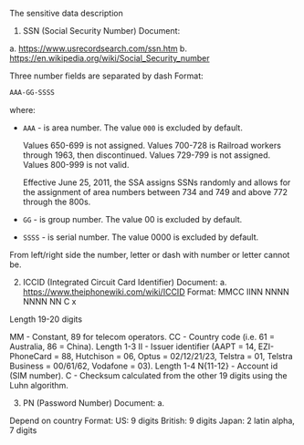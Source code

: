 The sensitive data description

1. SSN (Social Security Number)
Document:

a. https://www.usrecordsearch.com/ssn.htm
b. https://en.wikipedia.org/wiki/Social_Security_number

Three number fields are separated by dash
Format:

```bash
AAA-GG-SSSS
```

where:

* `AAA` - is area number. The value `000` is excluded by default.

    Values 650-699 is not assigned.
    Values 700-728 is Railroad workers through 1963, then discontinued.
    Values 729-799 is not assigned.
    Values 800-999 is not valid.

    Effective June 25, 2011, the SSA assigns SSNs randomly and allows for the assignment of area numbers
    between 734 and 749 and above 772 through the 800s.

* `GG` - is group number. The value 00 is excluded by default.
* `SSSS` - is serial number. The value 0000 is excluded by default.

From left/right side the number, letter or dash with number or letter cannot be.

2. ICCID (Integrated Circuit Card Identifier)
Document:
a. https://www.theiphonewiki.com/wiki/ICCID
Format:
MMCC IINN NNNN NNNN NN C x

Length 19-20 digits

MM - Constant, 89 for telecom operators.
CC - Country code (i.e. 61 = Australia, 86 = China). Length 1-3
II - Issuer identifier (AAPT = 14, EZI-PhoneCard = 88, Hutchison = 06, Optus = 02/12/21/23, 
Telstra = 01, Telstra Business = 00/61/62, Vodafone = 03). Length 1-4
N{11-12} - Account id (SIM number).
C - Checksum calculated from the other 19 digits using the Luhn algorithm.

3. PN (Password Number)
Document:
a. 

Depend on country
Format:
US: 9 digits
British: 9 digits
Japan: 2 latin alpha, 7 digits
